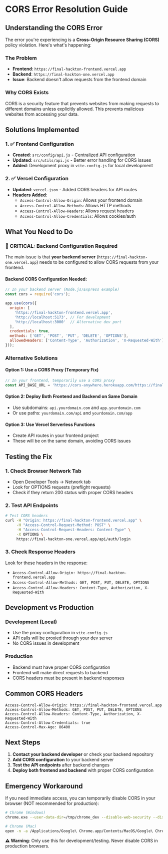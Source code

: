 # CORS Error Resolution Guide

## Understanding the CORS Error

The error you're experiencing is a **Cross-Origin Resource Sharing (CORS)** policy violation. Here's what's happening:

### The Problem
- **Frontend**: `https://final-hackton-frontend.vercel.app`
- **Backend**: `https://final-hackton-one.vercel.app`
- **Issue**: Backend doesn't allow requests from the frontend domain

### Why CORS Exists
CORS is a security feature that prevents websites from making requests to different domains unless explicitly allowed. This prevents malicious websites from accessing your data.

## Solutions Implemented

### 1. ✅ Frontend Configuration
- **Created**: `src/config/api.js` - Centralized API configuration
- **Updated**: `src/utils/api.js` - Better error handling for CORS issues
- **Added**: Development proxy in `vite.config.js` for local development

### 2. ✅ Vercel Configuration
- **Updated**: `vercel.json` - Added CORS headers for API routes
- **Headers Added**:
  - `Access-Control-Allow-Origin`: Allows your frontend domain
  - `Access-Control-Allow-Methods`: Allows HTTP methods
  - `Access-Control-Allow-Headers`: Allows request headers
  - `Access-Control-Allow-Credentials`: Allows cookies/auth

## What You Need to Do

### 🔴 CRITICAL: Backend Configuration Required

The main issue is that **your backend server** (`https://final-hackton-one.vercel.app`) needs to be configured to allow CORS requests from your frontend.

#### Backend CORS Configuration Needed:

```javascript
// In your backend server (Node.js/Express example)
const cors = require('cors');

app.use(cors({
  origin: [
    'https://final-hackton-frontend.vercel.app',
    'http://localhost:5173', // For development
    'http://localhost:3000'  // Alternative dev port
  ],
  credentials: true,
  methods: ['GET', 'POST', 'PUT', 'DELETE', 'OPTIONS'],
  allowedHeaders: ['Content-Type', 'Authorization', 'X-Requested-With']
}));
```

### Alternative Solutions

#### Option 1: Use a CORS Proxy (Temporary Fix)
```javascript
// In your frontend, temporarily use a CORS proxy
const API_BASE_URL = 'https://cors-anywhere.herokuapp.com/https://final-hackton-one.vercel.app';
```

#### Option 2: Deploy Both Frontend and Backend on Same Domain
- Use subdomains: `api.yourdomain.com` and `app.yourdomain.com`
- Or use paths: `yourdomain.com/api` and `yourdomain.com/app`

#### Option 3: Use Vercel Serverless Functions
- Create API routes in your frontend project
- These will be on the same domain, avoiding CORS issues

## Testing the Fix

### 1. Check Browser Network Tab
- Open Developer Tools → Network tab
- Look for OPTIONS requests (preflight requests)
- Check if they return 200 status with proper CORS headers

### 2. Test API Endpoints
```bash
# Test CORS headers
curl -H "Origin: https://final-hackton-frontend.vercel.app" \
     -H "Access-Control-Request-Method: POST" \
     -H "Access-Control-Request-Headers: Content-Type" \
     -X OPTIONS \
     https://final-hackton-one.vercel.app/api/auth/login
```

### 3. Check Response Headers
Look for these headers in the response:
- `Access-Control-Allow-Origin: https://final-hackton-frontend.vercel.app`
- `Access-Control-Allow-Methods: GET, POST, PUT, DELETE, OPTIONS`
- `Access-Control-Allow-Headers: Content-Type, Authorization, X-Requested-With`

## Development vs Production

### Development (Local)
- Use the proxy configuration in `vite.config.js`
- API calls will be proxied through your dev server
- No CORS issues in development

### Production
- Backend must have proper CORS configuration
- Frontend will make direct requests to backend
- CORS headers must be present in backend responses

## Common CORS Headers

```http
Access-Control-Allow-Origin: https://final-hackton-frontend.vercel.app
Access-Control-Allow-Methods: GET, POST, PUT, DELETE, OPTIONS
Access-Control-Allow-Headers: Content-Type, Authorization, X-Requested-With
Access-Control-Allow-Credentials: true
Access-Control-Max-Age: 86400
```

## Next Steps

1. **Contact your backend developer** or check your backend repository
2. **Add CORS configuration** to your backend server
3. **Test the API endpoints** after backend changes
4. **Deploy both frontend and backend** with proper CORS configuration

## Emergency Workaround

If you need immediate access, you can temporarily disable CORS in your browser (NOT recommended for production):

```bash
# Chrome (Windows)
chrome.exe --user-data-dir=/tmp/chrome_dev --disable-web-security --disable-features=VizDisplayCompositor

# Chrome (Mac)
open -n -a /Applications/Google\ Chrome.app/Contents/MacOS/Google\ Chrome --args --user-data-dir="/tmp/chrome_dev" --disable-web-security
```

**⚠️ Warning**: Only use this for development/testing. Never disable CORS in production browsers.
